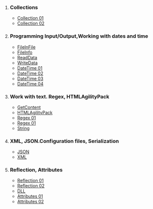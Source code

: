 1. ### Collections
   * [Collection 01](https://github.com/VanHakobyan/ISTC_Coding_School/tree/master/ISTC.ThirdStage.Advance/ISTC.ThirdStage.Advance.Collection.Collection01)
   * [Collection 02](https://github.com/VanHakobyan/ISTC_Coding_School/tree/master/ISTC.ThirdStage.Advance/ISTC.ThirdStage.Advance.Collection.Collection01)
2. ### Programming Input/Output,Working with dates and time
   * [FileInFile](https://github.com/VanHakobyan/ISTC_Coding_School/tree/master/ISTC.ThirdStage.Advance/ISTC.ThirdStage.Advance.File.FileInFile)
   * [FileInfo](https://github.com/VanHakobyan/ISTC_Coding_School/tree/master/ISTC.ThirdStage.Advance/ISTC.ThirdStage.Advance.File.FileInfo)
   * [ReadData](https://github.com/VanHakobyan/ISTC_Coding_School/tree/master/ISTC.ThirdStage.Advance/ISTC.ThirdStage.Advance.File.ReadData)
   * [WriteData](https://github.com/VanHakobyan/ISTC_Coding_School/tree/master/ISTC.ThirdStage.Advance/ISTC.ThirdStage.Advance.File.WriteData)
   * [DateTime 01](https://github.com/VanHakobyan/ISTC_Coding_School/tree/master/ISTC.ThirdStage.Advance/ISTC.ThirdStage.Advance.DateTime.DT01)
   * [DateTime 02](https://github.com/VanHakobyan/ISTC_Coding_School/tree/master/ISTC.ThirdStage.Advance/ISTC.ThirdStage.Advance.DateTime.DT02)
   * [DateTime 03](https://github.com/VanHakobyan/ISTC_Coding_School/tree/master/ISTC.ThirdStage.Advance/ISTC.ThirdStage.Advance.DateTime.DT03)
   * [DateTime 04](https://github.com/VanHakobyan/ISTC_Coding_School/tree/master/ISTC.ThirdStage.Advance/ISTC.ThirdStage.Advance.DateTime.DT04)
3. ### Work with text. Regex, HTMLAgilityPack
   * [GetContent](https://github.com/VanHakobyan/ISTC_Coding_School/tree/master/ISTC.ThirdStage.Advance/ISTC.ThirdStage.Advance.WorkWithText.GetContent)
   * [HTMLAgilityPack](https://github.com/VanHakobyan/ISTC_Coding_School/tree/master/ISTC.ThirdStage.Advance/ISTC.ThirdStage.Advance.WorkWithText.HTMLAP)
   * [Regex 01](https://github.com/VanHakobyan/ISTC_Coding_School/tree/master/ISTC.ThirdStage.Advance/ISTC.ThirdStage.Advance.WorkWithText.Rx01)   
   * [Regex 01](https://github.com/VanHakobyan/ISTC_Coding_School/tree/master/ISTC.ThirdStage.Advance/ISTC.ThirdStage.Advance.WorkWithText.Rx02)
   * [String](https://github.com/VanHakobyan/ISTC_Coding_School/tree/master/ISTC.ThirdStage.Advance/ISTC.ThirdStage.Advance.WorkWithText.Str)   
4. ### XML, JSON.Configuration files, Serialization
   * [JSON](https://github.com/VanHakobyan/ISTC_Coding_School/tree/master/ISTC.ThirdStage.Advance/ISTC.ThirdStage.Advance.Configs.Json)
   * [XML](https://github.com/VanHakobyan/ISTC_Coding_School/tree/master/ISTC.ThirdStage.Advance/ISTC.ThirdStage.Advance.Configs.XML)
5. ### Reflection, Attributes
   * [Reflection 01](https://github.com/VanHakobyan/ISTC_Coding_School/tree/master/ISTC.ThirdStage.Advance/ISTC.ThirdStage.Advance.ReflectionAttributes.R1)
   * [Reflection 02](https://github.com/VanHakobyan/ISTC_Coding_School/tree/master/ISTC.ThirdStage.Advance/ISTC.ThirdStage.Advance.ReflectionAttributes.R2)
   * [DLL](https://github.com/VanHakobyan/ISTC_Coding_School/tree/master/ISTC.ThirdStage.Advance/ISTC.ThirdStage.Advance.ReflectionAttributes.DLL)
   * [Attributes 01](https://github.com/VanHakobyan/ISTC_Coding_School/tree/master/ISTC.ThirdStage.Advance/ISTC.ThirdStage.Advance.ReflectionAttributes.A1)
   * [Attributes 02](https://github.com/VanHakobyan/ISTC_Coding_School/tree/master/ISTC.ThirdStage.Advance/ISTC.ThirdStage.Advance.ReflectionAttributes.A2)

